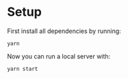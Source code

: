 # Setup
First install all dependencies by running:
```
yarn
```

Now you can run a local server with:
```
yarn start
```
